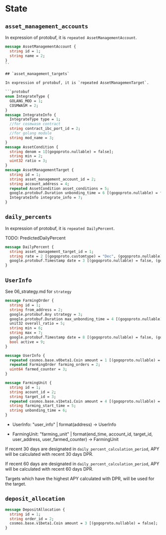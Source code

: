 # State

## `asset_management_accounts`

In expression of protobuf, it is `repeated AssetManagementAccount`.

```protobuf
message AssetManagementAccount {
  string id = 1;
  string name = 2;
}
``

## `asset_management_targets`

In expression of protobuf, it is `repeated AssetManagemenTarget`.

```protobuf
enum IntegrateType {
  GOLANG_MOD = 1; 
  COSMWASM = 2; 
}
message IntegrateInfo {
  IntegrateType type = 1;
  //for cosmwasm contract
  string contract_ibc_port_id = 2;
  //for golang module
  string mod_name = 3;
}
message AssetCondition {
  string denom = 1[(gogoproto.nullable) = false];
  string min = 2;
  uint32 ratio = 3;
}
message AssetManagementTarget {
  string id = 1;
  string asset_management_account_id = 2;
  string account_address = 4;
  repeated AssetCondition asset_conditions = 5;
  google.protobuf.Duration unbonding_time = 6 [(gogoproto.nullable) = false, (gogoproto.stdduration) = true];
  IntegrateInfo integrate_info = 7;
}

```

## `daily_percents`

In expression of protobuf, it is `repeated DailyPercent`.

TODO: PredictedDailyPercent

```protobuf
message DailyPercent {
  string asset_management_target_id = 1;
  string rate = 2 [(gogoproto.customtype) = "Dec", (gogoproto.nullable) = false];
  google.protobuf.Timestamp date = 3 [(gogoproto.nullable) = false, (gogoproto.stdtime) = true];
}
```

## `UserInfo`

See 06_strategy.md for `strategy`

```protobuf
message FarmingOrder {
  string id = 1;
  string from_address = 2;
  google.protobuf.Any strategy = 3;
  google.protobuf.Duration max_unbonding_time = 4 [(gogoproto.nullable) = true, (gogoproto.stdduration) = true];
  unit32 overall_ratio = 5;
  string min = 6;
  string max = 7;
  google.protobuf.Timestamp date = 8 [(gogoproto.nullable) = false, (gogoproto.stdtime) = true];
  bool active = 9;
}

message UserInfo {
  repeated cosmos.base.v0beta1.Coin amount = 1 [(gogoproto.nullable) = false];
  repeated FarmingOrder farming_orders = 2;
  uint64 farmed_counter = 3;
}

message FarmingUnit {
  string id = 1;
  string acount_id = 2;
  string target_id = 3;
  repeated cosmos.base.v1beta1.Coin amount = 4 [(gogoproto.nullable) = false];
  string farming_start_time = 5;
  string unbonding_time = 6;
}
```

- UserInfo: "user_info" | format(address) -> UserInfo

- FarmingUnit: "farming_unit" | format(end_time, account_id, target_id, user_address, user_farmed_counter) -> FarmingUnit

If recent 30 days are designated in `daily_percent_calculation_period`, APY will be calculated with recent 30 days DPR.

If recent 60 days are designated in `daily_percent_calculation_period`, APY will be calculated with recent 60 days DPR.

Targets which have the highest APY calculated with DPR, will be used for the target.

## `deposit_allocation`

```protobuf
message DepositAllocation {
  string id = 1;
  string order_id = 2;
  cosmos.base.v1beta1.Coin amount = 3 [(gogoproto.nullable) = false];
}
```
